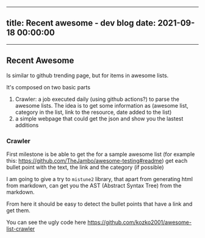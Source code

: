 
---
title: Recent awesome - dev blog
date: 2021-09-18 00:00:00
---
---

## Recent Awesome

Is similar to github trending page, but for items in awesome lists.



It's composed on two basic parts

1. Crawler: a job executed daily (using github actions?) to parse the awesome lists. The idea is to get some information as (awesome list, category in the list, link to the resource, date added to the list)
2. a simple webpage that could get the json and show you the lastest additions

### Crawler

First milestone is be able to get the for a sample awesome list (for example this: https://github.com/TheJambo/awesome-testing#readme) get each bullet point with the text,  the link and the category (if possible)

I am going to give a try to `mistune2` library, that apart from generating html from markdown, can get you the AST (Abstract Syntax Tree) from the markdown.

From here it should be easy to detect the bullet points that have a link and get them.

You can see the ugly code here https://github.com/kozko2001/awesome-list-crawler


